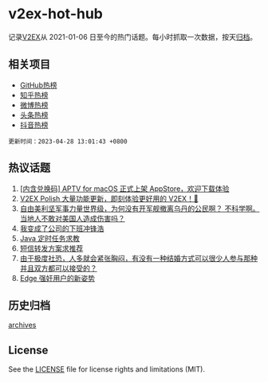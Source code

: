 # v2ex-hot-hub

 记录[V2EX](https://www.v2ex.com/)从 2021-01-06 日至今的热门话题。每小时抓取一次数据，按天[归档](archives)。
 
 ## 相关项目

- [GitHub热榜](https://github.com/it985/github-hot-hub)
- [知乎热榜](https://github.com/it985/zhihu-hot-hub)
- [微博热榜](https://github.com/it985/weibo-hot-hub)
- [头条热榜](https://github.com/it985/toutiao-hot-hub)
- [抖音热榜](https://github.com/it985/douyin-hot-hub)


 `更新时间：2023-04-28 13:01:43 +0800`

## 热议话题

1. [[内含兑换码] APTV for macOS 正式上架 AppStore，欢迎下载体验](https://www.v2ex.com/t/935930)
1. [V2EX Polish 大量功能更新，即刻体验更好用的 V2EX！🥰](https://www.v2ex.com/t/935916)
1. [自由美利坚军事力量世界级，为何没有开军舰撤离乌丹的公民啊？ 不科学啊。 当地人不敢对美国人造成伤害吗？](https://www.v2ex.com/t/936137)
1. [我变成了公司的下班冲锋浩](https://www.v2ex.com/t/936037)
1. [Java 定时任务求教](https://www.v2ex.com/t/935932)
1. [短信转发方案求推荐](https://www.v2ex.com/t/936016)
1. [由于极度社恐，人多就会紧张胸闷，有没有一种结婚方式可以很少人参与那种并且双方都可以接受的？](https://www.v2ex.com/t/935929)
1. [Edge 强奸用户的新姿势](https://www.v2ex.com/t/936115)

## 历史归档

[archives](archives)

## License

See the [LICENSE](LICENSE) file for license rights and limitations (MIT).
